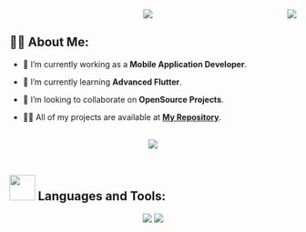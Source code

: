 <img align="right" src="https://visitor-badge.laobi.icu/badge?page_id=AliGad17611.AliGad17611" />

<div align="center">
    <img src="https://readme-typing-svg.herokuapp.com/?font=Righteous&size=35&center=true&vCenter=true&width=500&height=70&duration=4000&lines=Hi+There!+👋;+I'm+Ali+Gad+😎;" />
</div>

## 🙋‍♂️ About Me:

- 🔭 I’m currently working as a **Mobile Application Developer**.

- 🌱 I’m currently learning **Advanced Flutter**.

- 👯 I’m looking to collaborate on **OpenSource Projects**.

- 👨‍💻 All of my projects are available at **[My Repository](https://github.com/AliGad17611?tab=repositories)**.

<br>
<div align="center">
    <img src="https://user-images.githubusercontent.com/73097560/115834477-dbab4500-a447-11eb-908a-139a6edaec5c.gif" />
</div>
<br>

## <img src="https://media.giphy.com/media/iDaCeaKrHhUI1I8e2b/giphy.gif" width="45px"> Languages and Tools:
<div align="center">
    <img src="https://skillicons.dev/icons?i=java,flutter,dart,firebase,supabase,c" />
    <img src="https://skillicons.dev/icons?i=github,androidstudio,vscode,figma,postman" /><br>
</div>


<!--
**AliGad17611/AliGad17611** is a ✨ _special_ ✨ repository because its `README.md` (this file) appears on your GitHub profile.

Here are some ideas to get you started:

- 🔭 I’m currently working on ...
- 🌱 I’m currently learning ...
- 👯 I’m looking to collaborate on ...
- 🤔 I’m looking for help with ...
- 💬 Ask me about ...
- 📫 How to reach me: ...
- 😄 Pronouns: ...
- ⚡ Fun fact: ...
-->
